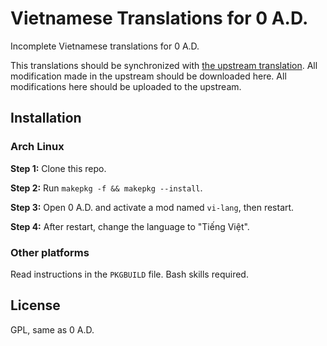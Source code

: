 # Vietnamese Translations for 0 A.D.

Incomplete Vietnamese translations for 0 A.D.

This translations should be synchronized with [the upstream translation](https://app.transifex.com/wildfire-games/0ad/language/vi/). All modification made in the upstream should be downloaded here. All modifications here should be uploaded to the upstream.

## Installation

### Arch Linux

**Step 1:** Clone this repo.

**Step 2:** Run `makepkg -f && makepkg --install`.

**Step 3:** Open 0 A.D. and activate a mod named `vi-lang`, then restart.

**Step 4:** After restart, change the language to "Tiếng Việt".

### Other platforms

Read instructions in the `PKGBUILD` file. Bash skills required.

## License

GPL, same as 0 A.D.
